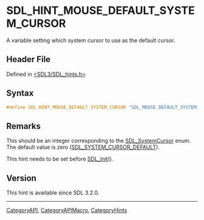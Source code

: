 # SDL_HINT_MOUSE_DEFAULT_SYSTEM_CURSOR

A variable setting which system cursor to use as the default cursor.

## Header File

Defined in [<SDL3/SDL_hints.h>](https://github.com/libsdl-org/SDL/blob/main/include/SDL3/SDL_hints.h)

## Syntax

```c
#define SDL_HINT_MOUSE_DEFAULT_SYSTEM_CURSOR "SDL_MOUSE_DEFAULT_SYSTEM_CURSOR"
```

## Remarks

This should be an integer corresponding to the
[SDL_SystemCursor](SDL_SystemCursor) enum. The default value is zero
([SDL_SYSTEM_CURSOR_DEFAULT](SDL_SYSTEM_CURSOR_DEFAULT)).

This hint needs to be set before [SDL_Init](SDL_Init)().

## Version

This hint is available since SDL 3.2.0.

----
[CategoryAPI](CategoryAPI), [CategoryAPIMacro](CategoryAPIMacro), [CategoryHints](CategoryHints)

